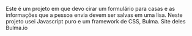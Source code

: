 Este é um projeto em que devo cirar um formulário para casas e as informações que a pessoa envia devem ser salvas em uma lisa.
Neste projeto usei Javascript puro e um framework de CSS, Bulma. Site deles Bulma.io